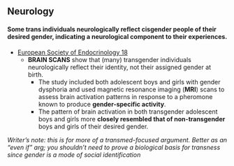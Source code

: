 ## Neurology

#### Some trans individuals neurologically reflect cisgender people of their desired gender, indicating a neurological component to their experiences.



*   [European Society of Endocrinology 18](https://www.sciencedaily.com/releases/2018/05/180524112351.htm)
    *   **BRAIN SCANS** show that (many) transgender individuals neurologically reflect their identity, not their assigned gender at birth.
        *   The study included both adolescent boys and girls with gender dysphoria and used magnetic resonance imaging (**MRI**) scans to assess brain activation patterns in response to a pheromone known to produce **gender-specific activity**.
        *   The pattern of brain activation in both transgender adolescent boys and girls more **closely resembled that of non-transgender** boys and girls of their desired gender.

_Writer’s note: this is for more of a transmed-focused argument. Better as an “even if” arg; you shouldn’t need to prove a biological basis for transness since gender is a mode of social identification_
